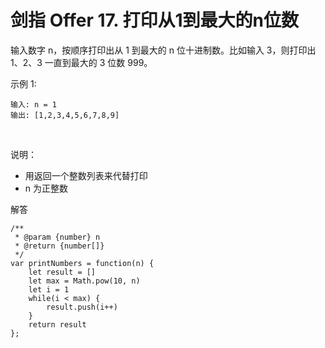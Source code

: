 ﻿# 剑指 Offer 17. 打印从1到最大的n位数
输入数字 n，按顺序打印出从 1 到最大的 n 位十进制数。比如输入 3，则打印出 1、2、3 一直到最大的 3 位数 999。

示例 1:

    输入: n = 1
    输出: [1,2,3,4,5,6,7,8,9]

 

说明：

 - 用返回一个整数列表来代替打印
 - n 为正整数
 
解答

    /**
     * @param {number} n
     * @return {number[]}
     */
    var printNumbers = function(n) {
        let result = []
        let max = Math.pow(10, n)
        let i = 1
        while(i < max) {
            result.push(i++)
        }
        return result
    };